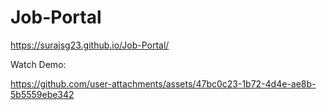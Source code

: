# Job-Portal

https://surajsg23.github.io/Job-Portal/

Watch Demo: 

https://github.com/user-attachments/assets/47bc0c23-1b72-4d4e-ae8b-5b5559ebe342
